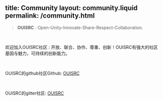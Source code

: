 title:   Community
layout: community.liquid
permalink: /community.html
---
<section >
<div >

<blockquote>
        <p><strong>OUISRC</strong> : Open-Unity-Innovate-Share-Respect-Collaboration.</p>
    </blockquote><br>
    <p>欢迎加入OUISRC社区 : 开放、联合、协作、尊重、创新！OUISRC有强大的社区基因与魅力，可持续的创新能力。</p><br>
    <p>OUISRC的github社区Github: <a href="https://github.com/ouisrc" target="_blank">OUISRC</a></p><br>
    <p>OUISRC的gitter社区: <a href="https://gitter.im/OUISRC-Community/OUISRC" target="_blank">OUISRC</a></p>  



</div>
</section>
